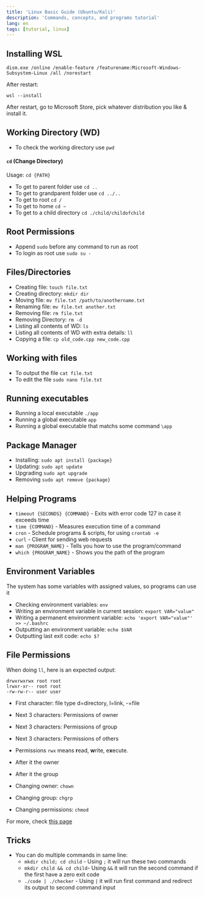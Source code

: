```yaml
---
title: 'Linux Basic Guide (Ubuntu/Kali)'
description: 'Commands, concepts, and programs tutorial'
lang: en
tags: [tutorial, linux]
---
```

## Installing WSL
```
dism.exe /online /enable-feature /featurename:Microsoft-Windows-Subsystem-Linux /all /norestart
```
After restart:
```
wsl --install
```
After restart, go to Microsoft Store, pick whatever distribution you like & install it.

## Working Directory (WD)
- To check the working directory use `pwd`
#### `cd` (Change Directory)
Usage: `cd {PATH}`
- To get to parent folder use `cd ..`
- To get to grandparent folder use `cd ../..`
- To get to root `cd /`
- To get to home `cd ~`
- To get to a child directory `cd ./child/childofchild`

## Root Permissions
- Append `sudo` before any command to run as root
- To login as root use `sudo su -`

## Files/Directories
- Creating file: `touch file.txt`
- Creating directory: `mkdir dir`
- Moving file: `mv file.txt /path/to/anothername.txt`
- Renaming file: `mv file.txt another.txt`
- Removing file: `rm file.txt`
- Removing Directory: `rm -d`
- Listing all contents of WD: `ls`
- Listing all contents of WD with extra details: `ll`
- Copying a file: `cp old_code.cpp new_code.cpp`

## Working with files
- To output the file `cat file.txt`
- To edit the file `sudo nano file.txt`

## Running executables
- Running a local executable `./app`
- Running a global executable `app`
- Running a global executable that matchs some command `\app`

## Package Manager
- Installing: `sudo apt install {package}`
- Updating: `sudo apt update`
- Upgrading `sudo apt upgrade`
- Removing `sudo apt remove {package}`

## Helping Programs
- `timeout {SECONDS} {COMMAND}` - Exits with error code 127 in case it exceeds time
- `time {COMMAND}` - Measures execution time of a command
- `cron` - Schedule programs & scripts, for using `crontab -e`
- `curl` - Client for sending web requests
- `man {PROGRAM_NAME}` - Tells you how to use the program/command
- `which {PROGRAM_NAME}` - Shows you the path of the program

## Environment Variables
The system has some variables with assigned values, so programs can use it
- Checking environment variables: `env`
- Writing an environment variable in current session: `export VAR="value"`
- Writing a permanent environment variable: `echo 'export VAR="value"' >> ~/.bashrc`
- Outputting an environment variable: `echo $VAR`
- Outputting last exit code: `echo $?`

## File Permissions
When doing `ll`, here is an expected output:
```
drwxrwxrwx root root
lrwxr-xr-- root root
-rw-rw-r-- user user
```
- First character: file type d=directory, l=link, -=file
- Next 3 characters: Permissions of owner
- Next 3 characters: Permissions of group
- Next 3 characters: Permissions of others
- Permissions `rwx` means **r**ead, **w**rite, e**x**ecute.
- After it the owner
- After it the group

- Changing owner: `chown`
- Changing group: `chgrp`
- Changing permissions: `chmod`

For more, check [this page](https://help.ubuntu.com/community/FilePermissions)
## Tricks
- You can do multiple commands in same line:
  - `mkdir child; cd child` - Using `;` it will run these two commands
  - `mkdir child && cd child`- Using `&&` it will run the second command if the first have a zero exit code
  - `./code | ./checker` - Using `|` it will run first command and redirect its output to second command input
